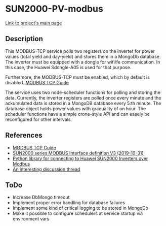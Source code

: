 # SUN2000-PV-modbus
[Link to project's main page](https://github.com/Nordblom72/SolarAndPwrOverview)<br/>

## Description
This MODBUS-TCP service polls two registers on the inverter for power values (total yield and day-yield) and stores them in a MongoDb database. The inverter must be equipped with a dongle for wifi/fe communication. In this case, the Huawei Sdongle-A05 is used for that purpose.<br/>

Furthermore, the MODBUS-TCP must be enabled, which by default is disabled.
[MODBUS TCP Guide](https://www.photovoltaikforum.com/core/attachment/260120-sdonglea-05-modbus-tcp-guide-pdf/)

The service uses two node-scheduler functions for polling and storing the data. Currently, the inverter registers are polled once every minute and the ackumulated data is stored in a MongoDB database every 5:th minute. The database object holds power values with granuality of on hour. The scheduler functions have a simple crone-style API and can easely be reconfigured for other intervals.

## References
* [MODBUS TCP Guide](https://www.photovoltaikforum.com/core/attachment/260120-sdonglea-05-modbus-tcp-guide-pdf/)
* [SUN2000 series MODBUS Interface definition V3 (2019-10-31)](https://www.photovoltaikforum.com/core/attachment/180219-solar-inverter-modbus-interface-definitions-v3-0-pdf/)
* [Python library for connecting to Huawei SUN2000 Inverters over Modbus](https://github.com/wlcrs/huawei-solar-lib)
* [An interesting discussion thread](https://forum.logicmachine.net/showthread.php?tid=3861)

## ToDo
* Increase DbMongo timeout
* Implement proper error handling for database failures
* Implement some kind of critical logging to be stored in MongoDb
* Make it possible to configure schedulers at service startup via environment vars